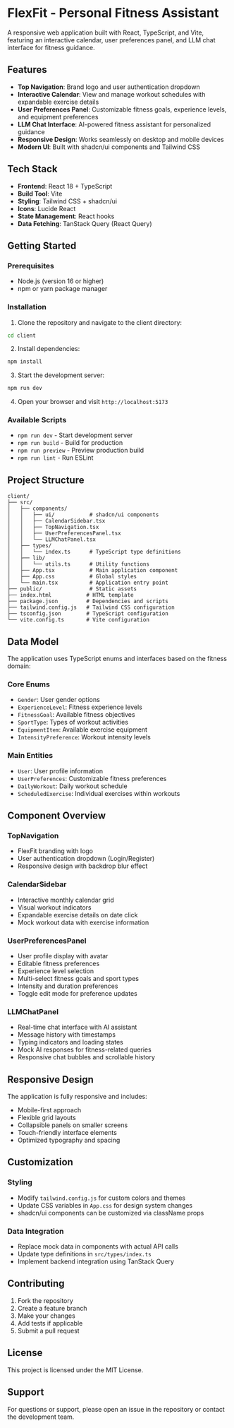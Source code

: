 # FlexFit - Personal Fitness Assistant

A responsive web application built with React, TypeScript, and Vite, featuring an interactive calendar, user preferences panel, and LLM chat interface for fitness guidance.

## Features

- **Top Navigation**: Brand logo and user authentication dropdown
- **Interactive Calendar**: View and manage workout schedules with expandable exercise details
- **User Preferences Panel**: Customizable fitness goals, experience levels, and equipment preferences
- **LLM Chat Interface**: AI-powered fitness assistant for personalized guidance
- **Responsive Design**: Works seamlessly on desktop and mobile devices
- **Modern UI**: Built with shadcn/ui components and Tailwind CSS

## Tech Stack

- **Frontend**: React 18 + TypeScript
- **Build Tool**: Vite
- **Styling**: Tailwind CSS + shadcn/ui
- **Icons**: Lucide React
- **State Management**: React hooks
- **Data Fetching**: TanStack Query (React Query)

## Getting Started

### Prerequisites

- Node.js (version 16 or higher)
- npm or yarn package manager

### Installation

1. Clone the repository and navigate to the client directory:
```bash
cd client
```

2. Install dependencies:
```bash
npm install
```

3. Start the development server:
```bash
npm run dev
```

4. Open your browser and visit `http://localhost:5173`

### Available Scripts

- `npm run dev` - Start development server
- `npm run build` - Build for production
- `npm run preview` - Preview production build
- `npm run lint` - Run ESLint

## Project Structure

```
client/
├── src/
│   ├── components/
│   │   ├── ui/           # shadcn/ui components
│   │   ├── CalendarSidebar.tsx
│   │   ├── TopNavigation.tsx
│   │   ├── UserPreferencesPanel.tsx
│   │   └── LLMChatPanel.tsx
│   ├── types/
│   │   └── index.ts      # TypeScript type definitions
│   ├── lib/
│   │   └── utils.ts      # Utility functions
│   ├── App.tsx           # Main application component
│   ├── App.css           # Global styles
│   └── main.tsx          # Application entry point
├── public/               # Static assets
├── index.html           # HTML template
├── package.json         # Dependencies and scripts
├── tailwind.config.js   # Tailwind CSS configuration
├── tsconfig.json        # TypeScript configuration
└── vite.config.ts       # Vite configuration
```

## Data Model

The application uses TypeScript enums and interfaces based on the fitness domain:

### Core Enums
- `Gender`: User gender options
- `ExperienceLevel`: Fitness experience levels
- `FitnessGoal`: Available fitness objectives
- `SportType`: Types of workout activities
- `EquipmentItem`: Available exercise equipment
- `IntensityPreference`: Workout intensity levels

### Main Entities
- `User`: User profile information
- `UserPreferences`: Customizable fitness preferences
- `DailyWorkout`: Daily workout schedule
- `ScheduledExercise`: Individual exercises within workouts

## Component Overview

### TopNavigation
- FlexFit branding with logo
- User authentication dropdown (Login/Register)
- Responsive design with backdrop blur effect

### CalendarSidebar
- Interactive monthly calendar grid
- Visual workout indicators
- Expandable exercise details on date click
- Mock workout data with exercise information

### UserPreferencesPanel
- User profile display with avatar
- Editable fitness preferences
- Experience level selection
- Multi-select fitness goals and sport types
- Intensity and duration preferences
- Toggle edit mode for preference updates

### LLMChatPanel
- Real-time chat interface with AI assistant
- Message history with timestamps
- Typing indicators and loading states
- Mock AI responses for fitness-related queries
- Responsive chat bubbles and scrollable history

## Responsive Design

The application is fully responsive and includes:
- Mobile-first approach
- Flexible grid layouts
- Collapsible panels on smaller screens
- Touch-friendly interface elements
- Optimized typography and spacing

## Customization

### Styling
- Modify `tailwind.config.js` for custom colors and themes
- Update CSS variables in `App.css` for design system changes
- shadcn/ui components can be customized via className props

### Data Integration
- Replace mock data in components with actual API calls
- Update type definitions in `src/types/index.ts`
- Implement backend integration using TanStack Query

## Contributing

1. Fork the repository
2. Create a feature branch
3. Make your changes
4. Add tests if applicable
5. Submit a pull request

## License

This project is licensed under the MIT License.

## Support

For questions or support, please open an issue in the repository or contact the development team. 